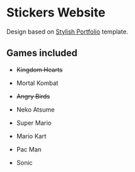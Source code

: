 # Stickers Website

Design based on [Stylish Portfolio](https://startbootstrap.com/template-overviews/stylish-portfolio/) template.

## Games included

- ~~Kingdom Hearts~~
- Mortal Kombat
- ~~Angry Birds~~
- Neko Atsume

- Super Mario
- Mario Kart
- Pac Man
- Sonic
